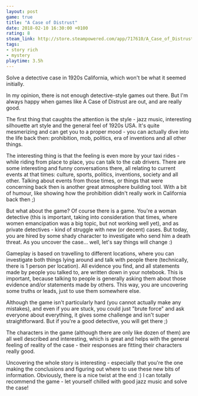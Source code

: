 ```yaml
---
layout: post
game: true
title: "A Case of Distrust"
date: 2018-02-10 16:30:00 +0100
rating: 8
steam_link: http://store.steampowered.com/app/717610/A_Case_of_Distrust/
tags:
- story rich
- mystery
playtime: 3.5h
---
```


Solve a detective case in 1920s California, which won't be what it seemed initially.

In my opinion, there is not enough detective-style games out there. But I'm always happy when games like A Case of Distrust are out, and are really good.

The first thing that caughts the attention is the style - jazz music, interesting silhouette art style and the general feel of 1920s USA. It's quite mesmerizing and can get you to a proper mood - you can actually dive into the life back then: prohibition, mob, politics, era of inventions and all other things.

The interesting thing is that the feeling is even more by your taxi rides - while riding from place to place, you can talk to the cab drivers. There are some interesting and funny conversations there, all relating to current events at that times: culture, sports, politics, inventions, society and all other. Talking about events from those times, or things that were concerning back then is another great atmosphere building tool. With a bit of humour, like showing how the prohibition didn't really work in California back then ;)

But what about the game? Of course there is a game. You're a woman detective (this is important, taking into consideration that times, where women emancipation was a big topic, but not working well yet), and as private detectives - kind of struggle with new (or decent) cases. But today, you are hired by some shady character to investigate who send him a death threat. As you uncover the case... well, let's say things will change :)

Gameplay is based on travelling to different locations, where you can investigate both things lying around and talk with people there (technically, there is 1 person per location). All evidence you find, and all statements made by people you talked to, are written down in your notebook. This is important, because talking to people is generally asking them about those evidence and/or statements made by others. This way, you are uncovering some truths or leads, just to use them somewhere else.

Although the game isn't particularly hard (you cannot actually make any mistakes), and even if you are stuck, you could just "brute force" and ask everyone about everything, it gives some challenge and isn't super straightforward. But if you're a good detective, you will get there ;)

The characters in the game (although there are only like dozen of them) are all well described and interesting, which is great and helps with the general feeling of reality of the case - their responses are fitting their characters really good.

Uncovering the whole story is interesting - especially that you're the one making the conclusions and figuring out where to use these new bits of information. Obviously, there is a nice twist at the end :) I can totally recommend the game - let yourself chilled with good jazz music and solve the case!
